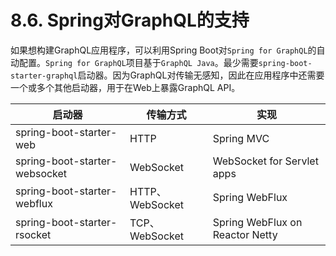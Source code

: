 # 8.6. Spring对GraphQL的支持

如果想构建GraphQL应用程序，可以利用Spring Boot对`Spring for GraphQL`的自动配置。`Spring for GraphQL`项目基于`GraphQL Java`。最少需要`spring-boot-starter-graphql`启动器。因为GraphQL对传输无感知，因此在应用程序中还需要一个或多个其他启动器，用于在Web上暴露GraphQL API。

| 启动器                           | 传输方式           | 实现                              |
|-------------------------------|----------------|---------------------------------|
| spring-boot-starter-web       | HTTP           | Spring MVC                      |
| spring-boot-starter-websocket | WebSocket      | WebSocket for Servlet apps      |
| spring-boot-starter-webflux   | HTTP、WebSocket | Spring WebFlux                  |
| spring-boot-starter-rsocket   | TCP、WebSocket  | Spring WebFlux on Reactor Netty |

